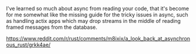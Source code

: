 I've learned so much about async from reading your code, that it's become for me somewhat like the missing guide for the tricky issues in async, such as handling actix apps which may drop streams in the middle of reading framed messages from the database.

https://www.reddit.com/r/rust/comments/m8ixix/a_look_back_at_asynchronous_rust/grkk4ae/
